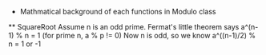 * Mathmatical background of each functions in Modulo class

** SquareRoot
Assume n is an odd prime.  Fermat's little theorem says
  a^(n-1) % n = 1  (for prime n, a % p != 0)
Now n is odd, so we know
  a^((n-1)/2) % n = 1 or -1
